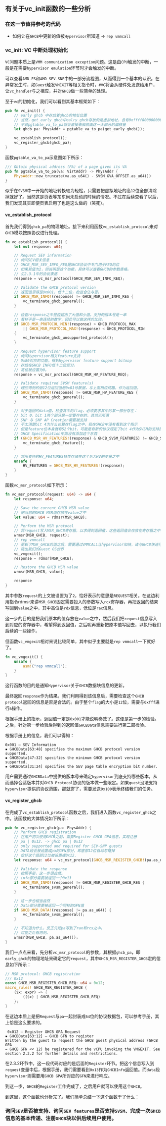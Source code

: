 ## 有关于vc_init函数的一些分析
### 在这一节值得参考的代码
- 如何让在`GHCB`中更新的值被`Hypervisor`所知道 -> `rep vmmcall`
### vc_init: VC 中断处理初始化
`VC`问题本质上是`VMM communication exception`问题。这是由`CPU`触发的中断，一般是在需要`hypervisor emulation`环节时才会触发的中断。

可以查看`AMD-ES`和`AMD SEV-SNP`中的一部分流程图，从而得到一个基本的认识。在异常发生时，如`Guest`触发`VMEXIT`等相关指令时，`#VC`将会从硬件处发送给用户，让`vc_handler`与之相应，并对`GHCB`做一些简单的处理。

至于`vc`的初始化，我们可以看到其基本框架如下：
```rust
pub fn vc_init() {
    // early ghcb 中存放着ghcb的地址位置
    // 当然，get_early_ghcb中ealry_ghcb存放的是虚拟地址，含有0xffff800000000000的偏移量
    // 不过pgtable_va_to_pa将会直接去掉前面这一大部分的偏移量
    let ghcb_pa: PhysAddr = pgtable_va_to_pa(get_early_ghcb());

    vc_establish_protocol();
    vc_register_ghcb(ghcb_pa);
}
```
函数`pgtable_va_to_pa`示意图如下所示：
```rust
/// Obtain physical address (PA) of a page given its VA
pub fn pgtable_va_to_pa(va: VirtAddr) -> PhysAddr {
    PhysAddr::new_truncate(va.as_u64() - SVSM_GVA_OFFSET.as_u64())
}
```
似乎在`SVSM`中一开始的地址转换较为轻松，只需要把虚拟地址的高`12`位全部清除掉就好了。当然这是页表等东东尚未启动的时候的情况。不过在后续查看了以后，我们发现其实即便页表启用了也是这么做的（笑死）。
#### vc_establish_protocol
首先我们得到`ghcb_pa`的物理地址。接下来利用函数`vc_establish_protocol`来对`GHCB`模块按照协议进行处理。
```rust
fn vc_establish_protocol() {
    let mut response: u64;

    // Request SEV information
    // 询问SEV相关信息
    // GHCB_MSR_SEV_INFO_REQ是GHCB协议中专门用于REQ的位
    // 如果其值为2，则说明是这个功能，具体可以查看GHCB的参数表格。
    // 见2.3.1中的协议表格
    response = vc_msr_protocol(GHCB_MSR_SEV_INFO_REQ);

    // Validate the GHCB protocol version
    // 返回值须得是0x001，低十二位，检查合法与否。
    if GHCB_MSR_INFO!(response) != GHCB_MSR_SEV_INFO_RES {
        vc_terminate_ghcb_general();
    }

    // 检查response之中是否超出了大值和小值，支持的版本号是一串
    // 看样子是一串连续的数字，因此可以做这样的比较。
    if GHCB_MSR_PROTOCOL_MIN!(response) > GHCB_PROTOCOL_MAX
        || GHCB_MSR_PROTOCOL_MAX!(response) < GHCB_PROTOCOL_MIN
    {
        vc_terminate_ghcb_unsupported_protocol();
    }

    // Request hypervisor feature support
    // 询问Hypervisor相关feature支持
    // 0x80对应的功能，得到hypervisor feature support bitmap
    // 存放在GHCB INFO低十二位部分。
    // 高位被设置为0。
    response = vc_msr_protocol(GHCB_MSR_HV_FEATURE_REQ);

    // Validate required SVSM feature(s)
    // 理应得到的低12位返回值是0x81号数据，与上面相应成趣。作为返回值。
    if GHCB_MSR_INFO!(response) != GHCB_MSR_HV_FEATURE_RES {
        vc_terminate_ghcb_general();
    }

    // 对于返回的data值，检查其中的flag，必须要求其中的某一部分存在：
    // bit 0，bit 1两个部分是一定要存在的，其他无所谓
    // SNP 与 SNP AP Creation需要被支持
    // 不太清楚bit 4为什么也算在flag之中，我在GHCB中没有看到这个指示
    // 但是feature位本身就有52个bit，可能是有新的协议规定了bit 4作为SVSM的支持指示
    // GHCB Specification中尚没有添加这个东西
    if (GHCB_MSR_HV_FEATURES!(response) & GHCB_SVSM_FEATURES) != GHCB_SVSM_FEATURES {
        vc_terminate_ghcb_feature();
    }

    // 将所支持的HV_FEATURES特性存储在这个名为HV的变量之中
    unsafe {
        HV_FEATURES = GHCB_MSR_HV_FEATURES!(response);
    }
}
```
函数`vc_msr_protocol`如下所示：
```rust
fn vc_msr_protocol(request: u64) -> u64 {
    let response: u64;

    // Save the current GHCB MSR value
    // 把当前的GHCB MSR值存放在value之中
    let value: u64 = rdmsr(MSR_GHCB);

    // Perform the MSR protocol
    // 将request写入MSR_GHCB寄存器，以求得到返回值，这些返回值会存放在寄存器之中，而寄存器信息会存放在GHCB之中
    wrmsr(MSR_GHCB, request);
    // rep vmmcall
    // 更新了MSR_GHCB的值之后，需要通过VMMCALL让hypervisor知晓，请与GHCB块进行交互，
    // 跳出我们的Guest OS世界
    vc_vmgexit();
    response = rdmsr(MSR_GHCB);

    // Restore the GHCB MSR value
    wrmsr(MSR_GHCB, value);

    response
}
```
其中参数`request`的上文被设置为了`2`，恰好表示的意思是`REQUEST`相关。在这边利用指令rdmsr来讲`MSR_GHCB`固定需要投入的参数写入`rcx`寄存器，再把返回的结果写回到`value`之中，其中高位是`rdx`信息，低位是`rax`信息。

这一步的目的是把我们原本的值存放在`value`之中，然后我们把`request`信息写入到对应的寄存器中，希望得到返回值，之后呢再重新把原本值写回去，以执行我们后续的一些操作。

但函数`vc_vmgexit`相对来说比较简单，其中似乎主要就是`rep vmmcall`一下就好了。
```rust
fn vc_vmgexit() {
    unsafe {
        asm!("rep vmmcall");
    }
}
```
这行函数的目的是通知`Hypervisor`关于`GHCB`数据块信息的更新。

最终返回`response`作为结果。我们利用得到该信息后，需要检查这个`GHCB protocol`返回的信息是否是合法的。由于整个`flag`的大小是`12`位，需要与`0xfff`进行`&`操作。

根据手册上的指示，返回值一定是`0x001`才能说明奏效了。这便是第一步的检验。之后，针对第一步检验后得到的返回值`GHCBData`信息需要进行第二部检验。

根据手册上的信息，我们可以得知：
```
0x001 – SEV Information
▪ GHCBData[63:48] specifies the maximum GHCB protocol version supported.
▪ GHCBData[47:32] specifies the minimum GHCB protocol version supported.
▪ GHCBData[31:24] specifies the SEV page table encryption bit number.
```
用户需要通过`GHCBData`中提供的版本号来确定`hypervisor`到底支持哪些版本，从而选择合适版本并对`GHCB Protocol`协议的版本做一些限定。如果`guest`没法支持`hypervisor`提供的协议范围，那就寄了，需要发送`0x100`表示终结我们的任务。
#### vc_register_ghcb
在完成了`vc_establish_protocol`函数之后，我们进入函数`vc_register_ghcb`之中。该函数的大体情况如下所示：
```rust
pub fn vc_register_ghcb(pa: PhysAddr) {
    // Perform GHCB registration
    // 在用户初次使用GHCB之前，需要Register GHCB GPA信息，实现注册
    // pa | 0x12. -> ghcb pa | 0x12
    // only supported and required for SEV-SNP guests
    // DATA段会被设置成pa的GFN部分，即底部12位自动忽略掉
    // 恰好这个底部12位被设置成0x12.
    let response: u64 = vc_msr_protocol(GHCB_MSR_REGISTER_GHCB!(pa.as_u64()));

    // Validate the response
    // 按照手册，这一步很自然。
    // info部分需要被返回一个0x13
    if GHCB_MSR_INFO!(response) != GHCB_MSR_REGISTER_GHCB_RES {
        vc_terminate_svsm_general();
    }

    // 这一步也相当自然
    // Data部分需要被返回一个同样的GFN值
    if GHCB_MSR_DATA!(response) != pa.as_u64() {
        vc_terminate_svsm_general();
    }

    // 不知道为什么，反正先把pa写到了rax和rcx之中。
    // 可能之后有用到。
    wrmsr(MSR_GHCB, pa.as_u64());
}
```
我们一点点来看，先分析`vc_msr_protocol`的参数，其根据`ghcb_pa`，即`early_ghcb`的物理地址来确定它的`request`，其中`GHCB_MSR_REGISTER_GHCB`宏的信息如下所示：
```rust
// MSR protocol: GHCB registration
/// 0x12
const GHCB_MSR_REGISTER_GHCB_REQ: u64 = 0x12;
macro_rules! GHCB_MSR_REGISTER_GHCB {
    ($x: expr) => {
        (($x) | GHCB_MSR_REGISTER_GHCB_REQ)
    };
}
```
在这边本质上是把`Request`与`pa`一起封装成`64`位的协议数据包，可以参考手册，其上恰是这么要求的。
```
 0x012 – Register GHCB GPA Request
▪ GHCBData[63:12] – GHCB GFN to register
Written by the guest to request the GHCB guest physical address (GHCB GPA 
= GHCB GFN << 12) be registered for the vCPU invoking the VMGEXIT. See
section 2.3.2 for further details and restrictions.
```
在2.3.2环节中，这一段代码对应的是后面的`Register`环节。把这个信息写入到`request`变量中后，根据手册，我们需要看到`0x13`作为`GHCBInfo`返回值。而`data`段`hypervisor`则需要用`GHCB GPA`所对应的`GFN`来进行响应。

到这一步，`GHCB`的`Register`工作完成了，之后用户就可以使用这个`GHCB`。

到这里，这个函数也分析完了。我们简单总结一下这个函数干了什么：

### 询问`SEV`是否被支持、询问`SEV features`是否支持`SVSM`、完成一次`GHCB`信息的基本传递、注册`GHCB`块以供后续用户使用。